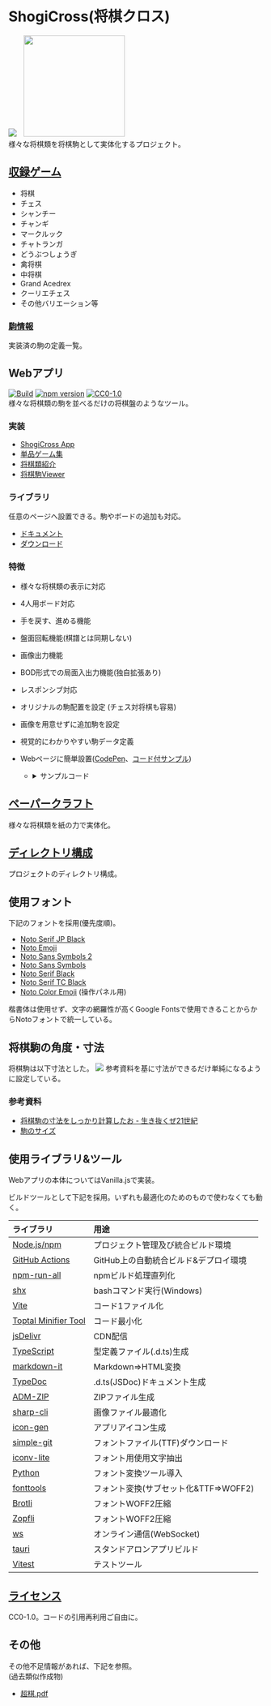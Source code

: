 
# ShogiCross(将棋クロス)
![](img/logo.min.svg)　<img src="img/all.png" height="200px">  
様々な将棋類を将棋駒として実体化するプロジェクト。

## [収録ゲーム](http://shogicross.yosgspec.com/#playBoard)
* 将棋
* チェス
* シャンチー
* チャンギ
* マークルック
* チャトランガ
* どうぶつしょうぎ
* 禽将棋
* 中将棋
* Grand Acedrex
* クーリエチェス
* その他バリエーション等

### [駒情報](doc/pieces/README.md)
実装済の駒の定義一覧。

## Webアプリ
[![Build](https://github.com/yosgspec/ShogiCross/actions/workflows/build.yml/badge.svg)](https://github.com/yosgspec/ShogiCross/actions/workflows/build.yml)
[![npm version](https://badge.fury.io/js/shogicross.svg)](https://badge.fury.io/js/shogicross)
[![CC0-1.0](https://custom-icon-badges.herokuapp.com/badge/license-CC0%201.0-8BB80A.svg?logo=law&logoColor=white)](LICENSE)  
様々な将棋類の駒を並べるだけの将棋盤のようなツール。

### 実装
* [ShogiCross App](http://shogicross.yosgspec.com/#app)
* [単品ゲーム集](http://shogicross.yosgspec.com/#dist)
* [将棋類紹介](http://shogicross.yosgspec.com/#playBoard)
* [将棋駒Viewer](http://shogicross.yosgspec.com/#pieceViewer)

### ライブラリ
任意のページへ設置できる。駒やボードの追加も対応。
* [ドキュメント](http://shogicross.yosgspec.com)
* [ダウンロード](http://shogicross.yosgspec.com/#doc/getStarted)

### 特徴
* 様々な将棋類の表示に対応
* 4人用ボード対応
* 手を戻す、進める機能
* 盤面回転機能(棋譜とは同期しない)
* 画像出力機能
* BOD形式での局面入出力機能(独自拡張あり)
* レスポンシブ対応
* オリジナルの駒配置を設定 (チェス対将棋も容易)
* 画像を用意せずに追加駒を設定
* 視覚的にわかりやすい駒データ定義
* Webページに簡単設置([CodePen](https://codepen.io/yosgspec/pen/bGJqNJr)、[コード付サンプル](https://shogicross.yosgspec.com/#doc/gameSoft))

  * <details>
	<summary>サンプルコード</summary>

	```html
	<canvas id="shogiCross"></canvas>
	<script type="module">
		import {Board, gameSoft} from "https://cdn.jsdelivr.net/gh/yosgspec/ShogiCross@0.5/src/dist/ShogiCross.min.js";
		const canvas = document.getElementById("shogiCross");
		const board = Board.run(canvas, gameSoft.shogi);
	</script>
	```
	</details>

## [ペーパークラフト](paper/README.md)
様々な将棋類を紙の力で実体化。

## [ディレクトリ構成](doc/root/README.md)
プロジェクトのディレクトリ構成。

## 使用フォント
下記のフォントを採用(優先度順)。
* [Noto Serif JP Black](https://fonts.google.com/noto/specimen/Noto+Serif+JP)
* [Noto Emoji](https://fonts.google.com/noto/specimen/Noto+Emoji)
* [Noto Sans Symbols 2](https://fonts.google.com/noto/specimen/Noto+Sans+Symbols+2)
* [Noto Sans Symbols](https://fonts.google.com/noto/specimen/Noto+Sans+Symbols)
* [Noto Serif Black](https://fonts.google.com/noto/specimen/Noto+Serif)
* [Noto Serif TC Black](https://fonts.google.com/noto/specimen/Noto+Serif+TC)
* [Noto Color Emoji](https://fonts.google.com/noto/specimen/Noto+Color+Emoji) (操作パネル用)

楷書体は使用せず、文字の網羅性が高くGoogle Fontsで使用できることからからNotoフォントで統一している。

## 将棋駒の角度・寸法
将棋駒は以下寸法とした。
![](img/piece.png)
参考資料を基に寸法ができるだけ単純になるように設定している。

### 参考資料
* [将棋駒の寸法をしっかり計算したお - 生き抜くぜ21世紀](https://rskmoi.hatenablog.com/entry/2018/01/21/104029)
* [駒のサイズ](http://kijishi.html.xdomain.jp/komanosize.htm)

## 使用ライブラリ&ツール
Webアプリの本体についてはVanilla.jsで実装。

ビルドツールとして下記を採用。いずれも最適化のためのもので使わなくても動く。

|ライブラリ|用途
|:---------|:----
|[Node.js/npm](https://nodejs.org/ja)|プロジェクト管理及び統合ビルド環境
|[GitHub Actions](https://docs.github.com/ja/actions)|GitHub上の自動統合ビルド&デプロイ環境
|[npm-run-all](https://github.com/mysticatea/npm-run-all)|npmビルド処理直列化
|[shx](https://github.com/shelljs/shx)|bashコマンド実行(Windows)
|[Vite](https://ja.vitejs.dev)|コード1ファイル化
|[Toptal Minifier Tool](https://www.toptal.com/developers/javascript-minifier)|コード最小化
|[jsDelivr](https://www.jsdelivr.com/github)|CDN配信
|[TypeScript](https://www.typescriptlang.org/ja/)|型定義ファイル(.d.ts)生成
|[markdown-it](https://github.com/markdown-it/markdown-it)|Markdown⇒HTML変換
|[TypeDoc](https://typedoc.org)|.d.ts(JSDoc)ドキュメント生成
|[ADM-ZIP](https://github.com/cthackers/adm-zip/wiki/ADM-ZIP)|ZIPファイル生成
|[sharp-cli](https://github.com/vseventer/sharp-cli)|画像ファイル最適化
|[icon-gen](https://github.com/akabekobeko/npm-icon-gen)|アプリアイコン生成
|[simple-git](https://github.com/steveukx/git-js)|フォントファイル(TTF)ダウンロード
|[iconv-lite](https://github.com/pillarjs/iconv-lite)|フォント用使用文字抽出
|[Python](https://www.python.org)|フォント変換ツール導入
|[fonttools](https://github.com/fonttools/fonttools)|フォント変換(サブセット化&TTF⇒WOFF2)
|[Brotli](https://github.com/google/brotli)|フォントWOFF2圧縮
|[Zopfli](https://github.com/google/zopfli)|フォントWOFF2圧縮
|[ws](https://github.com/websockets/ws)|オンライン通信(WebSocket)
|[tauri](https://v2.tauri.app/ja/)|スタンドアロンアプリビルド
|[Vitest](https://vitest.dev)|テストツール

## [ライセンス](LICENSE)
CC0-1.0。コードの引用再利用ご自由に。

## その他
その他不足情報があれば、下記を参照。  
(過去類似作成物)
* [超棋.pdf](doc/超棋.pdf)
